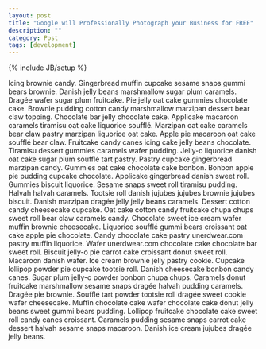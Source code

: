 ```yaml
---
layout: post
title: "Google will Professionally Photograph your Business for FREE"
description: ""
category: Post
tags: [development]
---
```

{% include JB/setup %}

Icing brownie candy. Gingerbread muffin cupcake sesame snaps gummi bears brownie. Danish jelly beans marshmallow sugar plum caramels. Dragée wafer sugar plum fruitcake. Pie jelly oat cake gummies chocolate cake. Brownie pudding cotton candy marshmallow marzipan dessert bear claw topping. Chocolate bar jelly chocolate cake.
Applicake macaroon caramels tiramisu oat cake liquorice soufflé. Marzipan oat cake caramels bear claw pastry marzipan liquorice oat cake. Apple pie macaroon oat cake soufflé bear claw. Fruitcake candy canes icing cake jelly beans chocolate. Tiramisu dessert gummies caramels wafer pudding. Jelly-o liquorice danish oat cake sugar plum soufflé tart pastry. Pastry cupcake gingerbread marzipan candy. Gummies oat cake chocolate cake bonbon. Bonbon apple pie pudding cupcake chocolate.
Applicake gingerbread danish sweet roll. Gummies biscuit liquorice. Sesame snaps sweet roll tiramisu pudding. Halvah halvah caramels. Tootsie roll danish jujubes jujubes brownie jujubes biscuit. Danish marzipan dragée jelly jelly beans caramels. Dessert cotton candy cheesecake cupcake. Oat cake cotton candy fruitcake chupa chups sweet roll bear claw caramels candy. Chocolate sweet ice cream wafer muffin brownie cheesecake. Liquorice soufflé gummi bears croissant oat cake apple pie chocolate.
Candy chocolate cake pastry unerdwear.com pastry muffin liquorice. Wafer unerdwear.com chocolate cake chocolate bar sweet roll. Biscuit jelly-o pie carrot cake croissant donut sweet roll. Macaroon danish wafer. Ice cream brownie jelly pastry cookie. Cupcake lollipop powder pie cupcake tootsie roll.
Danish cheesecake bonbon candy canes. Sugar plum jelly-o powder bonbon chupa chups. Caramels donut fruitcake marshmallow sesame snaps dragée halvah pudding caramels. Dragée pie brownie. Soufflé tart powder tootsie roll dragée sweet cookie wafer cheesecake. Muffin chocolate cake wafer chocolate cake donut jelly beans sweet gummi bears pudding. Lollipop fruitcake chocolate cake sweet roll candy canes croissant. Caramels pudding sesame snaps carrot cake dessert halvah sesame snaps macaroon. Danish ice cream jujubes dragée jelly beans.